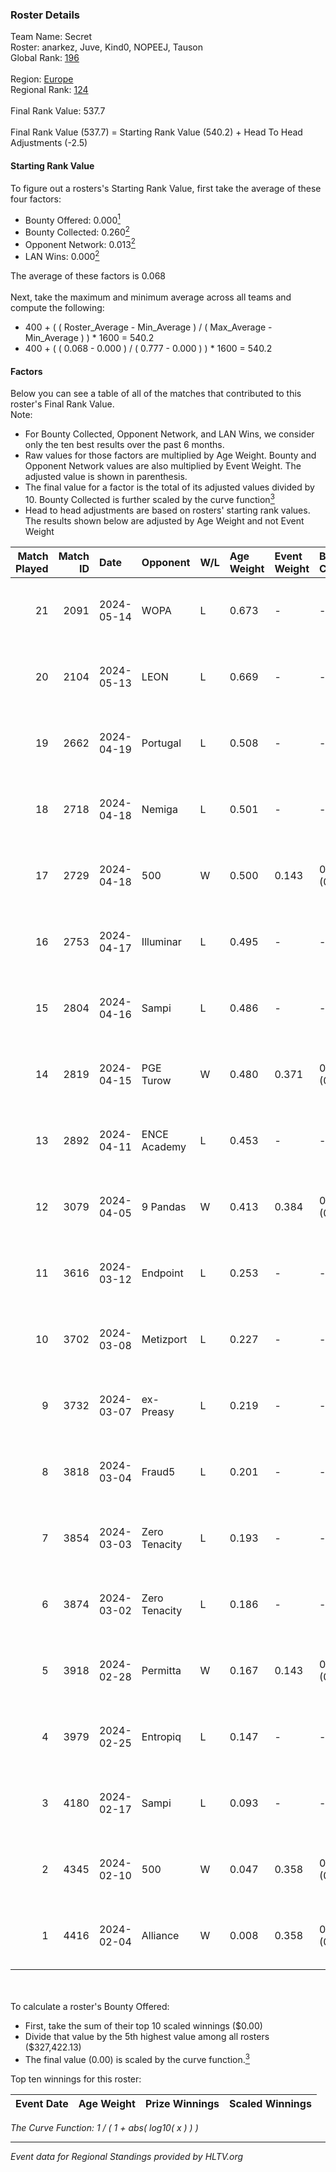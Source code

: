 ### Roster Details<br />
Team Name: Secret<br />
Roster: anarkez, Juve, Kind0, NOPEEJ, Tauson<br />
Global Rank: [196](../standings_global.md)<br />
<br />
Region: [Europe]( ../standings_europe.md)<br />
Regional Rank: [124]( ../standings_europe.md)<br />
<br />
Final Rank Value:  537.7<br />
<br />
Final Rank Value (537.7) = Starting Rank Value (540.2) + Head To Head Adjustments (-2.5)<br />

#### Starting Rank Value<br />
To figure out a rosters's Starting Rank Value, first take the average of these four factors:<br />
- Bounty Offered: 0.000[<sup>1</sup>](#table2)
- Bounty Collected: 0.260[<sup>2</sup>](#table1)
- Opponent Network: 0.013[<sup>2</sup>](#table1)
- LAN Wins: 0.000[<sup>2</sup>](#table1)

The average of these factors is 0.068<br />
<br />
Next, take the maximum and minimum average across all teams and compute the following:<br />
- 400 + ( ( Roster_Average - Min_Average ) / ( Max_Average - Min_Average ) ) * 1600 = 540.2
- 400 + ( ( 0.068 - 0.000 ) / ( 0.777 - 0.000 ) ) * 1600 = 540.2


#### Factors<br />
Below you can see a table of all of the matches that contributed to this roster's Final Rank Value.<br />
Note:<br />

- For Bounty Collected, Opponent Network, and LAN Wins, we consider only the ten best results over the past 6 months.
- Raw values for those factors are multiplied by Age Weight. Bounty and Opponent Network values are also multiplied by Event Weight. The adjusted value is shown in parenthesis.
- The final value for a factor is the total of its adjusted values divided by 10. Bounty Collected is further scaled by the curve function[<sup>3</sup>](#curveFunction)
- Head to head adjustments are based on rosters' starting rank values. The results shown below are adjusted by Age Weight and not Event Weight
<span id="table1"></span><br />


| Match Played | Match ID | Date       | Opponent      | W/L | Age Weight | Event Weight | Bounty Collected | Opponent Network | LAN Wins  | H2H Adj. | Roster                                 |
| -: | -: | :- | :- | :- | :- | :- | :- | :- | :- | -: | :- |
|           21 |     2091 | 2024-05-14 | WOPA          | L   | 0.673      | -            | -                | -                | -         |    -8.29 | anarkez, Juve, Kind0, NOPEEJ, Tauson   |
|           20 |     2104 | 2024-05-13 | LEON          | L   | 0.669      | -            | -                | -                | -         |    -6.55 | anarkez, Juve, Kind0, NOPEEJ, Tauson   |
|           19 |     2662 | 2024-04-19 | Portugal      | L   | 0.508      | -            | -                | -                | -         |    -5.04 | anarkez, Kind0, Maze, NOPEEJ, Tauson   |
|           18 |     2718 | 2024-04-18 | Nemiga        | L   | 0.501      | -            | -                | -                | -         |    -0.53 | anarkez, Kind0, Maze, NOPEEJ, Tauson   |
|           17 |     2729 | 2024-04-18 | 500           | W   | 0.500      | 0.143        | 0.001 (0.000)    | 0.127 (0.009)    | 0 (0.000) |    12.15 | anarkez, Kind0, Maze, NOPEEJ, Tauson   |
|           16 |     2753 | 2024-04-17 | Illuminar     | L   | 0.495      | -            | -                | -                | -         |    -8.48 | anarkez, Kind0, Maze, NOPEEJ, Tauson   |
|           15 |     2804 | 2024-04-16 | Sampi         | L   | 0.486      | -            | -                | -                | -         |    -1.79 | anarkez, Kind0, Maze, NOPEEJ, Tauson   |
|           14 |     2819 | 2024-04-15 | PGE Turow     | W   | 0.480      | 0.371        | 0.001 (0.000)    | 0.026 (0.005)    | 0 (0.000) |     9.82 | anarkez, Kind0, Maze, NOPEEJ, Tauson   |
|           13 |     2892 | 2024-04-11 | ENCE Academy  | L   | 0.453      | -            | -                | -                | -         |    -3.72 | anarkez, Kind0, Maze, NOPEEJ, Tauson   |
|           12 |     3079 | 2024-04-05 | 9 Pandas      | W   | 0.413      | 0.384        | 0.083 (0.013)    | 0.578 (0.092)    | 0 (0.000) |    12.18 | anarkez, Kind0, Maze, NOPEEJ, Tauson   |
|           11 |     3616 | 2024-03-12 | Endpoint      | L   | 0.253      | -            | -                | -                | -         |    -0.89 | anarkez, Kind0, Maze, NOPEEJ, Tauson   |
|           10 |     3702 | 2024-03-08 | Metizport     | L   | 0.227      | -            | -                | -                | -         |    -0.79 | anarkez, innocent, Kind0, Maze, Tauson |
|            9 |     3732 | 2024-03-07 | ex-Preasy     | L   | 0.219      | -            | -                | -                | -         |    -1.28 | anarkez, innocent, Kind0, Maze, Tauson |
|            8 |     3818 | 2024-03-04 | Fraud5        | L   | 0.201      | -            | -                | -                | -         |    -2.21 | anarkez, innocent, Kind0, Maze, Tauson |
|            7 |     3854 | 2024-03-03 | Zero Tenacity | L   | 0.193      | -            | -                | -                | -         |    -0.26 | anarkez, innocent, Kind0, Maze, Tauson |
|            6 |     3874 | 2024-03-02 | Zero Tenacity | L   | 0.186      | -            | -                | -                | -         |    -0.25 | anarkez, innocent, Kind0, Maze, Tauson |
|            5 |     3918 | 2024-02-28 | Permitta      | W   | 0.167      | 0.143        | 0.024 (0.001)    | 0.801 (0.019)    | 0 (0.000) |     4.76 | anarkez, innocent, Kind0, Maze, Tauson |
|            4 |     3979 | 2024-02-25 | Entropiq      | L   | 0.147      | -            | -                | -                | -         |    -2.25 | anarkez, innocent, Kind0, Maze, Tauson |
|            3 |     4180 | 2024-02-17 | Sampi         | L   | 0.093      | -            | -                | -                | -         |    -0.36 | anarkez, innocent, Kind0, Maze, Tauson |
|            2 |     4345 | 2024-02-10 | 500           | W   | 0.047      | 0.358        | 0.001 (0.000)    | 0.127 (0.002)    | 0 (0.000) |     1.09 | anarkez, innocent, Kind0, Maze, Tauson |
|            1 |     4416 | 2024-02-04 | Alliance      | W   | 0.008      | 0.358        | 0.014 (0.000)    | 0.319 (0.001)    | 0 (0.000) |     0.20 | anarkez, innocent, Kind0, Maze, Tauson |

<br />
<span id="table2"></span><br />
To calculate a roster's Bounty Offered:<br />

- First, take the sum of their top 10 scaled winnings ($0.00)
- Divide that value by the 5th highest value among all rosters ($327,422.13)
- The final value (0.00) is scaled by the curve function.[<sup>3</sup>](#curveFunction)

Top ten winnings for this roster:<br />

| Event Date | Age Weight | Prize Winnings | Scaled Winnings |
| :- | -: | :- | :- |


<span id="curveFunction"></span>_The Curve Function: 1 / ( 1 + abs( log10( x ) ) )_<br />

---
_Event data for Regional Standings provided by HLTV.org_<br />
